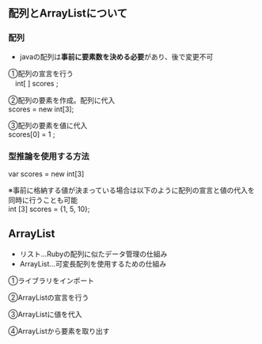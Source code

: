 ## 配列とArrayListについて


### 配列
- javaの配列は**事前に要素数を決める必要**があり、後で変更不可

①配列の宣言を行う  
　int[ ] scores ;

②配列の要素を作成。配列に代入  
  scores = new int[3];

③配列の要素を値に代入    
 scores[0] = 1 ;

### 型推論を使用する方法  
var scores = new int[3]  

※事前に格納する値が決まっている場合は以下のように配列の宣言と値の代入を同時に行うことも可能  
int [3] scores = {1, 5, 10};

## ArrayList

- リスト…Rubyの配列に似たデータ管理の仕組み
- ArrayList…可変長配列を使用するための仕組み

①ライブラリをインポート  

②ArrayListの宣言を行う

③ArrayListに値を代入

④ArrayListから要素を取り出す
